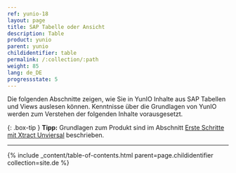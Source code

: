 ```yaml
---
ref: yunio-18
layout: page
title: SAP Tabelle oder Ansicht
description: Table
product: yunio
parent: yunio
childidentifier: table
permalink: /:collection/:path
weight: 85
lang: de_DE
progressstate: 5
---
```


Die folgenden Abschnitte zeigen, wie Sie in YunIO Inhalte aus SAP Tabellen und Views auslesen können. 
Kenntnisse über die Grundlagen von YunIO werden zum Verstehen der folgenden Inhalte vorausgesetzt.

{: .box-tip }
**Tipp:** Grundlagen zum Produkt sind im Abschnitt [Erste Schritte mit Xtract Unviersal](./erste-schritte) beschrieben.

*****
{% include _content/table-of-contents.html parent=page.childidentifier collection=site.de %}
